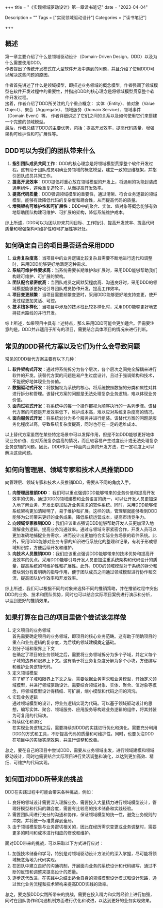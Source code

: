 +++
title = "《实现领域驱动设计》第一章读书笔记"
date = "2023-04-04"

Description = ""
Tags = ["实现领域驱动设计"]
Categories = ["读书笔记"]

+++
## 概述
第一章主要介绍了什么是领域驱动设计（Domain-Driven Design，DDD）以及为什么需要使用DDD。  
作者提出了传统开发模式在大型软件开发中遇到的问题，并且介绍了使用DDD可以解决这些问题的原因。

作者首先讲述了什么是领域模型，即描述业务领域的概念模型。作者强调了领域模型在软件开发过程中的重要性，并指出DDD的核心理念是将领域模型贯穿整个软件开发过程。  
接着，作者介绍了DDD所关注的几个重点概念：
实体（Entity）、值对象（Value Object）、聚合（Aggregate）、领域服务（Domain Service）、领域事件（Domain Event）等。
作者详细讲述了它们之间的关系以及如何使用它们来搭建一个完整的领域模型。  
最后，作者总结了DDD的主要优势，包括：提高开发效率，提高代码质量，增强架构可维护性和可扩展性等。

## DDD可以为我们的团队带来什么
1. **指引团队成员共同工作**：DDD的核心理念是将领域模型贯穿整个软件开发过程。这有助于团队成员明确业务领域的概念模型，建立一致的思维框架，并指引团队成员共同工作。
2. **提高开发效率**：DDD提倡将重心放在领域模型的开发上，将通用的功能封装成通用组件，避免重复造轮子，从而提高开发效率。
3. **提高代码质量**：DDD强调领域模型的重要性，通过清晰、符合业务逻辑的领域模型，能够有效降低代码的复杂度和耦合性，从而提高代码的质量。
4. **增强架构可维护性和可扩展性**：DDD中的聚合、实体、值对象等概念能够有效地帮助团队构建可维护、可扩展的架构，降低系统维护成本。

综上所述，DDD可以为团队带来共同目标、工作指引、提高开发效率、提高代码质量和增强架构可维护性和可扩展性等好处。

## 如何确定自己的项目是否适合采用DDD
1. **业务复杂度高**：当项目中的业务逻辑比较复杂且需要不断地进行迭代和调整时，采用DDD能够更好地满足这种需求。
2. **系统可维护性要求高**：当系统需要长期维护和扩展时，采用DDD能够帮助我们构建可维护、可扩展的架构。
3. **团队配合紧密度高**：当团队成员之间默契程度高、沟通良好时，采用DDD的领域模型能够更好地引导团队成员协作开发，提高工作效率。
4. **项目变更频繁**：当项目需要频繁变更时，采用DDD能够更好地支持变更，使开发过程更加灵活、可控。
5. **技术栈多样化**：当项目中涉及的技术栈比较多样化时，采用DDD能够更好地支持技术路线的并行开发。

综上所述，如果项目中具有上述特点，那么采用DDD可能会更加适合。但需要注意的是，DDD并非适用于所有的项目，需要结合具体项目的情况来进行判断。

## 常见的DDD替代方案以及它们为什么会导致问题
常见的DDD替代方案主要有以下几种：
1. **软件架构式开发**：通过将系统拆分为各个层次，各个层次之间完全解耦来进行软件的开发。该替代方案的问题是易产生过度设计，且过于强调架构和技术，不能很好地体现业务价值。
2. **数据驱动式开发**：将数据视为系统的核心，将系统按照数据的分类和属性对其进行拆分和管理。该替代方案的问题是无法处理复杂业务逻辑，难以体现业务价值。
3. **面向过程式开发**：将系统中的每一个操作都视为顺序执行的一系列步骤。该替代方案的问题是开发效率低下，维护成本高，难以应对系统复杂度高的情况。
4. **面向服务式开发**：将系统划分为多个服务并进行组装。该替代方案的问题是服务化程度过高，导致系统复杂度提高，同时也存在一定的运维成本。

以上替代方案虽然在某些特定场景中可以发挥作用，但是不如DDD能够更好地体现业务价值、应对系统复杂度高的情况，而且较容易产生过度设计或无法处理复杂业务逻辑的问题。因此，DDD作为一种面向业务的开发方法，在一定程度上可以解决这些问题。

## 如何向管理层、领域专家和技术人员推销DDD
向管理层、领域专家和技术人员推销DDD，需要从不同的角度入手。
1. **向管理层推销DDD**： 我们可以重点强调DDD能够带来的业务价值和提高开发效率的优势。通过DDD的领域建模和业务语言的统一，可以让开发人员更加深入地了解业务，开发出更加贴近业务需求的软件系统。同时，采用DDD能够使系统架构更加清晰明了，易于维护和扩展。这样的话，管理层就能够看到DDD能够为公司带来更好的业务成果，降低系统运营成本，提高市场竞争力。
2. **向领域专家推销DDD**：我们应该重点强调DDD能够帮助开发人员更加深入地理解业务逻辑，提高业务沟通效率。通过与领域专家紧密合作，开发人员可以更加准确地捕捉业务需求，进而设计出更加符合实际业务场景的软件系统。此外，采用DDD能够对业务专家的知识进行系统化的整理和记录，有利于形成领域知识库，方便后续开发和维护。
3. **向技术人员推销DDD**：我们应该重点强调DDD能够带来的技术优势和提高开发效率的优点。采用DDD能够引导开发人员更加注重系统架构和代码设计的质量，提高系统的可维护性和扩展性。此外，DDD的领域模型对于系统的拆分和模块划分有着明确的指导作用，便于团队成员之间通过领域模型进行协作和交流，提高团队协作效率和开发效率。

综上所述，我们可以根据不同的对象来选择不同的推销策略，并在推销过程中突出DDD的业务、技术和团队优势，同时也可以结合实际项目案例进行演示和分析，以达到更好的推销效果。

## 如果打算在自己的项目里做个尝试该怎样做
1. 定义项目的业务领域  
首先需要确定项目的业务领域，即项目的核心业务范畴。这有助于明确项目的重点和业务逻辑的复杂度，为后续的领域建模奠定基础。
2. 划分子域和限界上下文  
在确定了项目的业务领域之后，需要将业务领域拆分为多个子域，并定义每个子域的边界和限界上下文。这有助于将业务复杂度分解为多个小块，方便编写和维护业务逻辑代码。
3. 定义领域模型  
在了解了子域和限界上下文之后，需要依据业务需求和业务模型，开始定义领域模型，并进行领域驱动设计。需要结合领域对象、实体、聚合、值对象等概念，将领域模型设计得精细、可扩展，缩小模型和代码之间的鸿沟。
4. 实现业务逻辑  
通过领域模型的设计，将业务逻辑实现为代码。可以基于领域驱动设计的思想，编写实体、聚合、领域服务、应用服务等构建业务逻辑的组件，将其封装为可复用的代码块。
5. 持续优化和演化  
在实现业务逻辑之后，需要持续对DDD的实践进行优化和演化。需要充分利用DDD的方式和工具，不断提高代码的质量和可维护性。同时，也要关注DDD在项目中的实际实施效果，并进行调整和改善。

总之，要在自己的项目中尝试DDD，需要从业务领域出发，进行领域建模和领域驱动设计，同时也需要结合实际项目进行灵活调整和演化，以达到更加高效、精细、可维护的代码实现。


## 如何面对DDD所带来的挑战
DDD在实践过程中可能会带来各种挑战，例如：
1. 良好的领域设计需要深入理解业务，需要投入大量精力进行领域模型设计，管理好模型和代码的耦合度，需要有比较高的技术储备和实践经验。
2. 需要团队间进行充分的沟通和协作，保证领域模型的统一性，避免业务规则的冲突，并将统一标准贯穿到全局。
3. 由于领域模型是与业务密切相关的，因此在经历需求变更或业务调整时，需要更多的时间和成本进行相应的修改和维护。

面对DDD带来的挑战，可以采取以下方式进行应对：
1. 加强技术储备和学习，特别是对领域驱动设计方法论的深入掌握，尽可能将领域概念落地为代码实现。
2. 在团队中建立良好的沟通机制，开展面向业务的系统设计和代码编写，通过不断的反馈和调整来提高设计的质量。
3. 逐步迭代改进，在实践中总结出适合自身的领域模型设计模式和设计思路，通过优化业务流程和技术架构来提高DDD实践的效率。

总之，要克服DDD实践所带来的挑战，需要在投入精力和实践经验上进行加强，同时在团队协作和沟通机制方面进行优化和改进，以达到更好的业务实现效果。
